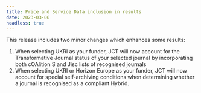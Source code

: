 ```yaml
---
title: Price and Service Data inclusion in results
date: 2023-03-06
headless: true
---
```


This release includes two minor changes which enhances some results:

1. When selecting UKRI as your funder, JCT will now account for the Transformative Journal status of your selected journal by incorporating both cOAlition S and Jisc lists of recognised journals
2. When selecting UKRI or Horizon Europe as your funder, JCT will now account for special self-archiving conditions when determining whether a journal is recognised as a compliant Hybrid.


